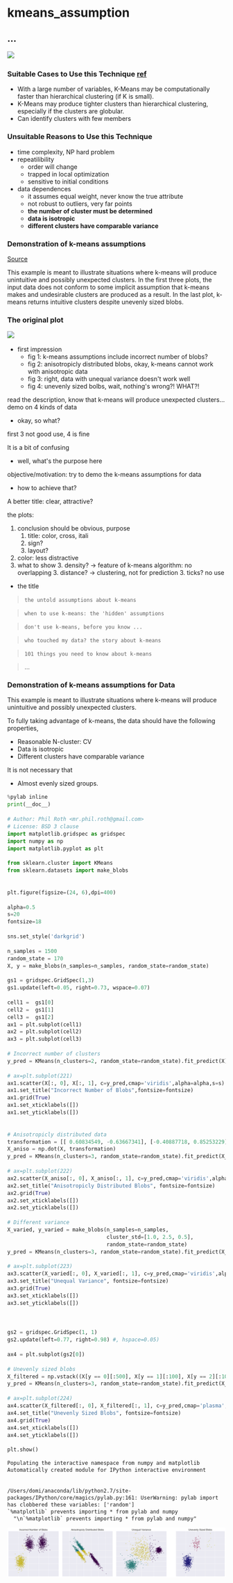 # kmeans_assumption


## ...

![](K-Means-Clustering-Gif.gif)

### Suitable Cases to Use this Technique [ref](http://www.improvedoutcomes.com/docs/WebSiteDocs/Clustering/K-Means_Clustering_Overview.htm)

* With a large number of variables, K-Means may be computationally faster than hierarchical clustering (if K is small).
* K-Means may produce tighter clusters than hierarchical clustering, especially if the clusters are globular.
* Can identify clusters with few members

### Unsuitable Reasons to Use this Technique

* time complexity, NP hard problem
* repeatilibility
    * order will change
    * trapped in local optimization
    * sensitive to initial conditions
* data dependences
    * it assumes equal weight, never know the true attribute
    * not robust to outliers, very far points
    * __the number of cluster must be determined__
    * __data is isotropic__
    * __different clusters have comparable variance__


### Demonstration of k-means assumptions

[Source](http://scikit-learn.org/stable/auto_examples/cluster/plot_kmeans_assumptions.html#sphx-glr-auto-examples-cluster-plot-kmeans-assumptions-py)

This example is meant to illustrate situations where k-means will produce unintuitive and possibly unexpected clusters. In the first three plots, the input data does not conform to some implicit assumption that k-means makes and undesirable clusters are produced as a result. In the last plot, k-means returns intuitive clusters despite unevenly sized blobs.


### The original plot
![](http://scikit-learn.org/stable/_images/sphx_glr_plot_kmeans_assumptions_001.png)

* first impression
    * fig 1: k-means assumptions include incorrect number of blobs?
    * fig 2: anisotropicly distributed blobs, okay, k-means cannot work with anisotropic data
    * fig 3: right, data with unequal variance doesn't work well
    * fig 4: unevenly sized bolbs, wait, nothing's wrong?! WHAT?!
    
read the description, know that k-means will produce unexpected clusters... 
demo on 4 kinds of data

* okay, so what?

first 3 not good use, 4 is fine

It is a bit of confusing

* well, what's the purpose here

objective/motivation: try to demo the k-means assumptions for data

* how to achieve that?

A better title: clear, attractive?

the plots:

1. conclusion should be obvious, purpose
    1. title: color, cross, itali
    1. sign?
    1. layout?
2. color: less distractive
3. what to show
    3. density? -> feature of k-means algorithm: no overlapping
    3. distance? -> clustering, not for prediction
    3. ticks? no use

* the title

> `the untold assumptions about k-means`   

> `when to use k-means: the 'hidden' assumptions`  

> `don't use k-means, before you know ...`  

> `who touched my data? the story about k-means`  

> `101 things you need to know about k-means`  

> ...

### Demonstration of k-means assumptions for Data

This example is meant to illustrate situations where k-means will produce unintuitive and possibly unexpected clusters. 

To fully taking advantage of k-means, the data should have the following properties,

* Reasonable N-cluster: CV
* Data is isotropic
* Different clusters have comparable variance

It is not necessary that 

* Almost evenly sized groups.



```python
%pylab inline
print(__doc__)

# Author: Phil Roth <mr.phil.roth@gmail.com>
# License: BSD 3 clause
import matplotlib.gridspec as gridspec
import numpy as np
import matplotlib.pyplot as plt

from sklearn.cluster import KMeans
from sklearn.datasets import make_blobs


plt.figure(figsize=(24, 6),dpi=400)

alpha=0.5
s=20
fontsize=18

sns.set_style('darkgrid')

n_samples = 1500
random_state = 170
X, y = make_blobs(n_samples=n_samples, random_state=random_state)

gs1 = gridspec.GridSpec(1,3)
gs1.update(left=0.05, right=0.73, wspace=0.07)

cell1 =  gs1[0]
cell2 =  gs1[1]
cell3 =  gs1[2]
ax1 = plt.subplot(cell1)
ax2 = plt.subplot(cell2)
ax3 = plt.subplot(cell3)

# Incorrect number of clusters
y_pred = KMeans(n_clusters=2, random_state=random_state).fit_predict(X)

# ax=plt.subplot(221)
ax1.scatter(X[:, 0], X[:, 1], c=y_pred,cmap='viridis',alpha=alpha,s=s)
ax1.set_title("Incorrect Number of Blobs",fontsize=fontsize)
ax1.grid(True)
ax1.set_xticklabels([])
ax1.set_yticklabels([])


# Anisotropicly distributed data
transformation = [[ 0.60834549, -0.63667341], [-0.40887718, 0.85253229]]
X_aniso = np.dot(X, transformation)
y_pred = KMeans(n_clusters=3, random_state=random_state).fit_predict(X_aniso)

# ax=plt.subplot(222)
ax2.scatter(X_aniso[:, 0], X_aniso[:, 1], c=y_pred,cmap='viridis',alpha=alpha,s=s)
ax2.set_title("Anisotropicly Distributed Blobs", fontsize=fontsize)
ax2.grid(True)
ax2.set_xticklabels([])
ax2.set_yticklabels([])

# Different variance
X_varied, y_varied = make_blobs(n_samples=n_samples,
                                cluster_std=[1.0, 2.5, 0.5],
                                random_state=random_state)
y_pred = KMeans(n_clusters=3, random_state=random_state).fit_predict(X_varied)

# ax=plt.subplot(223)
ax3.scatter(X_varied[:, 0], X_varied[:, 1], c=y_pred,cmap='viridis',alpha=alpha,s=s)
ax3.set_title("Unequal Variance", fontsize=fontsize)
ax3.grid(True)
ax3.set_xticklabels([])
ax3.set_yticklabels([])



gs2 = gridspec.GridSpec(1, 1)
gs2.update(left=0.77, right=0.98) #, hspace=0.05)    

ax4 = plt.subplot(gs2[0])

# Unevenly sized blobs
X_filtered = np.vstack((X[y == 0][:500], X[y == 1][:100], X[y == 2][:10]))
y_pred = KMeans(n_clusters=3, random_state=random_state).fit_predict(X_filtered)

# ax=plt.subplot(224)
ax4.scatter(X_filtered[:, 0], X_filtered[:, 1], c=y_pred,cmap='plasma',alpha=alpha, s=s)
ax4.set_title("Unevenly Sized Blobs", fontsize=fontsize)
ax4.grid(True)
ax4.set_xticklabels([])
ax4.set_yticklabels([])

plt.show()
```

    Populating the interactive namespace from numpy and matplotlib
    Automatically created module for IPython interactive environment


    /Users/domi/anaconda/lib/python2.7/site-packages/IPython/core/magics/pylab.py:161: UserWarning: pylab import has clobbered these variables: ['random']
    `%matplotlib` prevents importing * from pylab and numpy
      "\n`%matplotlib` prevents importing * from pylab and numpy"



![png](FinalProject_files/FinalProject_7_2.png)

